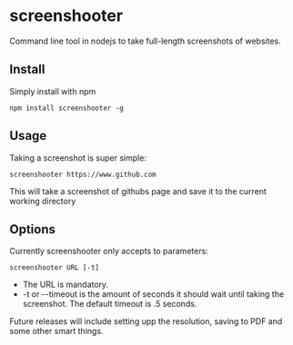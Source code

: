 screenshooter
=============

Command line tool in nodejs to take full-length screenshots of websites.


## Install

Simply install with npm

    npm install screenshooter -g

## Usage

Taking a screenshot is super simple:

    screenshooter https://www.github.com
  
This will take a screenshot of githubs page and save it to the current working directory

## Options

Currently screenshooter only accepts to parameters:

    screenshooter URL [-t]
  
- The URL is mandatory. 
- -t or --timeout is the amount of seconds it should wait until taking the screenshot. The default timeout is .5 seconds.

Future releases will include setting upp the resolution, saving to PDF and some other smart things.
